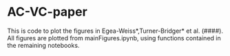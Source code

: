 # AC-VC-paper
This is code to plot the figures in Egea-Weiss*,Turner-Bridger* et al. (####).
All figures are plotted from mainFigures.ipynb, using functions contained in the remaining notebooks. 
